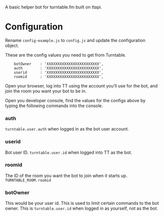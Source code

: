A basic helper bot for turntable.fm built on ttapi.


# Configuration
Rename `config-example.js` to `config.js` and update the configuration object. 

These are the config values you need to get from Turntable.
```
	botOwner 	: 'XXXXXXXXXXXXXXXXXXXXXXXX',
	auth 		: 'XXXXXXXXXXXXXXXXXXXXXXXX',
	userid 		: 'XXXXXXXXXXXXXXXXXXXXXXXX',
	roomid 		: 'XXXXXXXXXXXXXXXXXXXXXXXX',	
```

Open your browser, log into TT using the account you'll use for the bot, and join the room you want your bot to be in. 

Open you developer console, find the values for the configs above by typing the following commands into the console. 

### auth
`turntable.user.auth` when logged in as the bot user account.

### userid
Bot user ID. `turntable.user.id` when logged into TT as the bot.

### roomid
The ID of the room you want the bot to join when it starts up. `TURNTABLE_ROOM.roomid`


### botOwner
This would be your user id. This is used to limit certain commands to the bot owner. This is  `turntable.user.id` when logged in as yourself, not as the bot.
